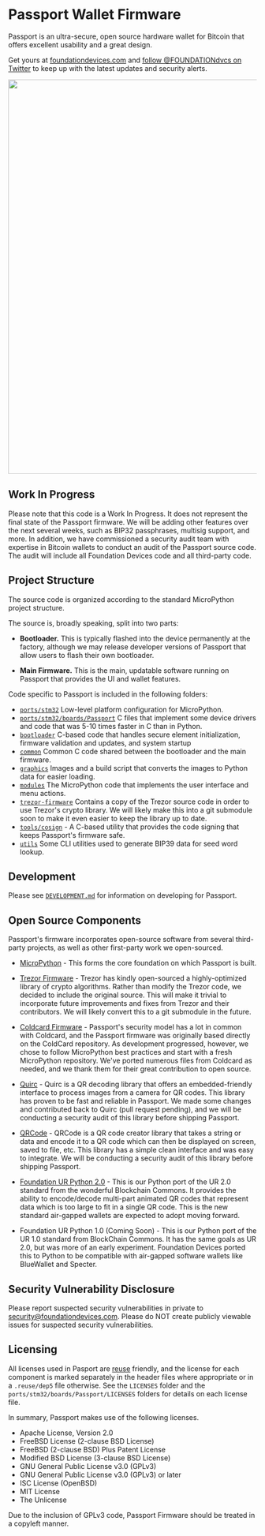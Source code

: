 # Passport Wallet Firmware

Passport is an ultra-secure, open source hardware wallet for Bitcoin that offers excellent usability and a great design.

Get yours at [foundationdevices.com](https://foundationdevices.com) and [follow @FOUNDATIONdvcs on Twitter](https://twitter.com/FOUNDATIONdvcs) to keep up with the latest updates and security alerts.

<img src="https://user-images.githubusercontent.com/62639971/100824536-2ed61a00-340b-11eb-9283-46174164bc84.jpg" width="800"/>

## Work In Progress

Please note that this code is a Work In Progress.  It does not represent the final state of the Passport firmware. 
We will be adding other features over the next several weeks, such as BIP32 passphrases, multisig support, and more.
In addition, we have commissioned a security audit team with expertise in Bitcoin wallets to conduct
an audit of the Passport source code.  The audit will include all Foundation Devices code and all third-party code.

## Project Structure

The source code is organized according to the standard MicroPython project structure.

The source is, broadly speaking, split into two parts:

-   **Bootloader.** This is typically flashed into the device permanently at the factory, although we may release developer versions of Passport that allow users to flash their own bootloader.

-   **Main Firmware.** This is the main, updatable software running on Passport that provides the UI and wallet features.

Code specific to Passport is included in the following folders:

-   [`ports/stm32`](ports/stm32) Low-level platform configuration for MicroPython.
-   [`ports/stm32/boards/Passport`](ports/stm32/boards/Passport) C files that implement some device drivers and code that was 5-10 times faster in C than in Python.
-   [`bootloader`](ports/stm32/boards/Passport/bootloader) C-based code that handles secure element initialization, firmware validation and updates, and system startup
-   [`common`](ports/stm32/boards/Passport/common) Common C code shared between the bootloader and the main firmware.
-   [`graphics`](ports/stm32/boards/Passport/graphics) Images and a build script that converts the images to Python data for easier loading.
-   [`modules`](ports/stm32/boards/Passport/modules) The MicroPython code that implements the user interface and menu actions.
-   [`trezor-firmware`](ports/stm32/boards/Passport/trezor-firmware) Contains a copy of the Trezor source code in order to use Trezor's crypto library. We will likely make this into a git submodule soon to make it even easier to keep the library up to date.
-   [`tools/cosign`](ports/stm32/boards/Passport/tools/cosign) - A C-based utility that provides the code signing that keeps Passport's firmware safe.
-   [`utils`](ports/stm32/boards/Passport/utils) Some CLI utilities used to generate BIP39 data for seed word lookup.

## Development

Please see [`DEVELOPMENT.md`](https://github.com/Foundation-Devices/passport/blob/main/DEVELOPMENT.md) for information on developing for Passport.

## Open Source Components

Passport's firmware incorporates open-source software from several third-party projects, as well as other first-party work we open-sourced.

-   [MicroPython](https://github.com/micropython/micropython) - This forms the core foundation on which Passport is built.

-   [Trezor Firmware](https://github.com/trezor/trezor-firmware) - Trezor has kindly open-sourced a highly-optimized library of crypto algorithms. Rather than modify the Trezor code, we decided to include the original source. This will make it trivial to incorporate future improvements and fixes from Trezor and their contributors. We will likely convert this to a git submodule in the future.

-   [Coldcard Firmware](https://github.com/Coldcard/firmware) - Passport's security model has a lot in common with Coldcard, and the Passport firmware was originally based directly on the ColdCard repository. As development progressed, however, we chose to follow MicroPython best practices and start with a fresh MicroPython repository. We've ported numerous files from Coldcard as needed, and we thank them for their great contribution to open source.

-   [Quirc](https://github.com/dlbeer/quirc) - Quirc is a QR decoding library that offers an embedded-friendly interface to process images from a camera for QR codes. This library has proven to be fast and reliable in Passport. We made some changes and contributed back to Quirc (pull request pending), and we will be conducting a security audit of this library before shipping Passport.

-   [QRCode](https://github.com/ricmoo/QRCode) - QRCode is a QR code creator library that takes a string or data and encode it to a QR code which can then be displayed on screen, saved to file, etc. This library has a simple clean interface and was easy to integrate. We will be conducting a security audit of this library before shipping Passport.

-   [Foundation UR Python 2.0](https://github.com/Foundation-Devices/foundation-ur-py) - This is our Python port of the UR 2.0 standard from the wonderful Blockchain Commons. It provides the ability to encode/decode multi-part animated QR codes that represent data which is too large to fit in a single QR code. This is the new standard air-gapped wallets are expected to adopt moving forward.

-   Foundation UR Python 1.0 (Coming Soon) - This is our Python port of the UR 1.0 standard from BlockChain Commons. It has the same goals as UR 2.0, but was more of an early experiment. Foundation Devices ported this to Python to be compatible with air-gapped software wallets like BlueWallet and Specter.

## Security Vulnerability Disclosure
Please report suspected security vulnerabilities in private to security@foundationdevices.com. Please do NOT create publicly viewable issues for suspected security vulnerabilities.

## Licensing

All licenses used in Pasport are [reuse](https://reuse.software/) friendly, and the license for each component is marked separately in the header files where appropriate or in a `.reuse/dep5` file otherwise. See the `LICENSES` folder and the
`ports/stm32/boards/Passport/LICENSES` folders for details on each license file.

In summary, Passport makes use of the following licenses.

- Apache License, Version 2.0
- FreeBSD License (2-clause BSD License)
- FreeBSD (2-clause BSD) Plus Patent License
- Modified BSD License (3-clause BSD License)
- GNU General Public License v3.0 (GPLv3)
- GNU General Public License v3.0 (GPLv3) or later
- ISC License (OpenBSD)
- MIT License
- The Unlicense

Due to the inclusion of GPLv3 code, Passport Firmware should be treated in a copyleft manner.
